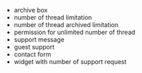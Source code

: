 * archive box
* number of thread limitation
* number of thread archived limitation
* permission for unlimited number of thread
* support message
* guest support
* contact form
* widget with number of support request
